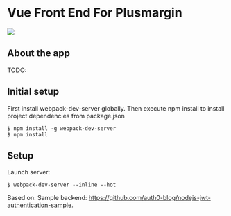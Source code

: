 Vue Front End For Plusmargin
===

![](https://plusmargin.com/dist/images/logo-blue.png)


## About the app


TODO:

## Initial setup
First install webpack-dev-server globally. Then execute npm install to install project dependencies from package.json
```
$ npm install -g webpack-dev-server
$ npm install
```

## Setup

Launch server:

```
$ webpack-dev-server --inline --hot
```

Based on:
Sample backend: https://github.com/auth0-blog/nodejs-jwt-authentication-sample. 
